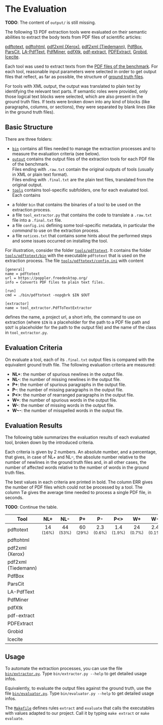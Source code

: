 # The Evaluation

**TODO**: The content of `output/` is still missing.

The following 13 PDF extraction tools were evaluated on their semantic abilities to extract the body texts from PDF files of scientific articles:

[pdftotext](https://poppler.freedesktop.org/), 
[pdftohtml](https://poppler.freedesktop.org/), 
[pdf2xml (Xerox)](https://sourceforge.net/projects/pdf2xml/), 
[pdf2xml (Tiedemann)](https://bitbucket.org/tiedemann/pdf2xml/), 
[PdfBox](https://github.com/apache/pdfbox), 
[ParsCit](https://github.com/knmnyn/ParsCit), 
[LA-PdfText](https://github.com/BMKEG/lapdftext), 
[PdfMiner](https://github.com/euske/pdfminer/), 
[pdfXtk](https://github.com/tamirhassan/pdfxtk), 
[pdf-extract](https://github.com/CrossRef/pdfextract), 
[PDFExtract](https://github.com/elacin/PDFExtract), 
[Grobid](https://github.com/kermitt2/grobid), 
[Icecite](https://github.com/ckorzen/icecite).

Each tool was used to extract texts from the [PDF files of the benchmark](../benchmark/pdf). 
For each tool, reasonable input parameters were selected in order to get output files that reflect, as far as possible, the
structure of [ground truth files](../benchmark/groundtruth).

For tools with XML output, the output was translated to plain text by identifying the relevant text parts.
If semantic roles were provided, only those logical text blocks were selected, which are also present in the ground truth files. 
If texts were broken down into any kind of blocks (like paragraphs, columns, or sections), they were separated by blank lines (like in the ground truth files).

## Basic Structure

There are three folders:

+ [`bin`](bin) contains all files needed to manage the extraction processes and to measure the evaluation criteria (see below).
+ [`output`](output) contains the output files of the extraction tools for each PDF file of the benchmark. <br/>
 Files ending with `.raw.txt` contain the original outputs of tools (usually in XML or plain text format). <br/>
 Files ending with `.final.txt` are the plain text files, translated from the original output.<br/>
+ [`tools`](tools) contains tool-specific subfolders, one for each evaluated tool. Each contains
 * a folder `bin` that contains the binaries of a tool to be used on the extraction process.
 * a file `tool_extractor.py` that contains the code to translate a `.raw.txt` file into a `.final.txt` file.
 * a file `config.ini` defining some tool-specific metadata, in particular the *command* to use on the extraction process.
 * a file `notices.txt` that contains some hints about the performed steps and some issues occurred on installing the tool.
 
For illustration, consider the folder [`tools/pdftotext`](tools/pdftotext).
It contains the folder [`tools/pdftotext/bin`](tools/pdftotext/bin) with the executable `pdftotext` that is used on the extraction process.
The file [`tools/pdftotext/config.ini`](tools/pdftotext/config.ini) with content
  
```
[general]
name = pdftotext
url = https://poppler.freedesktop.org/
info = Converts PDF files to plain text files.

[run]
cmd = ./bin/pdftotext -nopgbrk $IN $OUT

[extractor]
name = tool_extractor.PdfToTextExtractor
```

defines the name, a project url, a short info, the command to use on extraction (where `$IN` is a placeholder for the path to a PDF file path and `$OUT` is placeholder for the path to the output file) and the name of the class in `tool_extractor.py`.

## Evaluation Criteria

On evaluate a tool, each of its `.final.txt` output files is compared with the equivalent ground truth file.
The following evaluation criteria are measured:

+ **NL+**: the number of spurious newlines in the output file.
+ **NL-**: the number of missing newlines in the output file.
+ **P+**: the number of spurious paragraphs in the output file.
+ **P-**: the number of missing paragraphs in the output file.
+ **P<>**: the number of rearranged paragraphs in the output file.
+ **W+**: the number of spurious words in the output file.
+ **W-**: the number of missing words in the output file.
+ **W~-**: the number of misspelled words in the output file.

## Evaluation Results

The following table summarizes the evaluation results of each evaluated tool, broken down by the introduced criteria.

Each criteria is given by 2 numbers. 
An absolute number, and a percentage, that gives, in case of NL+ and NL–, the absolute number relative to the number of newlines in the ground truth files and, in all other cases, the number of affected words relative to the number of words in the ground truth files.

The best values in each criteria are printed in bold. 
The column ERR gives the number of PDF files which could not be processed by a tool.
The column T∅ gives the average time needed to process a single PDF file, in seconds.

**TODO**: Continue the table.

| Tool                | NL+  | NL-  | P+   | P-   | P<>  | W+   | W-   | W~   | ERR  | T∅   |
| ------------------- |:----:|:----:|:----:|:----:|:----:|:----:|:----:|:----:|:----:|:----:|
| pdftotext           | 14 <br/> <sup>(16%)</sup> | 44 <br/> <sup>(53%)</sup> | 60 <br/> <sup>(29%)</sup> | 2.3 <br/> <sup>(0.6%)</sup> | 1.4 <br/> <sup>(1.9%)</sup> | 24 <br/> <sup>(0.7%)</sup> | 2.4 <br/> <sup>(0.1%)</sup> | 41 <br/> <sup>(1.2%)</sup> | 2 <br/> <sup> </sup>   | 0.3 <br/> <sup> </sup> |
| pdftohtml           |      |      |      |      |      |      |      |      |      |      |
| pdf2xml (Xerox)     |      |      |      |      |      |      |      |      |      |      |
| pdf2xml (Tiedemann) |      |      |      |      |      |      |      |      |      |      |
| PdfBox              |      |      |      |      |      |      |      |      |      |      |
| ParsCit             |      |      |      |      |      |      |      |      |      |      |
| LA-PdfText          |      |      |      |      |      |      |      |      |      |      |
| PdfMiner            |      |      |      |      |      |      |      |      |      |      |
| pdfXtk              |      |      |      |      |      |      |      |      |      |      |
| pdf-extract         |      |      |      |      |      |      |      |      |      |      |
| PDFExtract          |      |      |      |      |      |      |      |      |      |      |
| Grobid              |      |      |      |      |      |      |      |      |      |      |
| Icecite             |      |      |      |      |      |      |      |      |      |      |


## Usage

To automate the extraction processes, you can use the file [`bin/extractor.py`](bin/extractor.py). 
Type `bin/extractor.py --help` to get detailed usage infos.

Equivalently, to evaluate the output files against the ground truth, use the file [`bin/evaluator.py`](bin/evaluator.py). 
Type `bin/evaluator.py --help` to get detailed usage infos.

The [`Makefile`](Makefile) defines rules `extract` and `evaluate` that calls the executables with values adapted to our project.
Call it by typing `make extract` or `make evaluate`.
